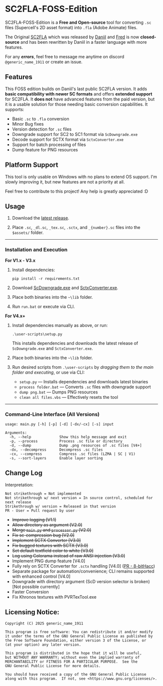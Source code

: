 # SC2FLA-FOSS-Edition

SC2FLA-FOSS-Edition is a **Free and Open-source** tool for converting `.sc` files (Supercell's 2D asset format) into `.fla` (Adobe Animate) files.

The Original [SC2FLA](https://github.com/sc-workshop/SC) which was released by [Daniil](https://github.com/daniil-sv) and [Fred](https://github.com/pavidloq) is now **closed-source** and has been rewritten by Daniil in a faster language with more features. 

For any **_errors_**, feel free to message me anytime on discord `@generic_name_1911` or create an issue.

## Features

This FOSS edition builds on Daniil's last public SC2FLA version. It adds **basic compatibility with newer SC formats** and offers **extended support** for SC2FLA. It **does not** have advanced features from the paid version, but it is a usable solution for those needing basic conversion capabilities. It supports:

- Basic `.sc` to `.fla` conversion
- Minor Bug fixes
- Version detection for `.sc` files
- Downgrade support for SC2 to SC1 format via `ScDowngrade.exe`
- Decode support for SCTX format via `SctxConverter.exe`
- Support for batch processing of files
- Dump feature for PNG resources

## Platform Support

This tool is only usable on Windows with no plans to extend OS support. I'm slowly improving it, but new features are not a priority at all.

Feel free to contribute to this project! Any help is greatly appreciated :D

## Usage

1. Download the [latest release](https://github.com/GenericName1911/SC2FLA-FOSS-Edition/releases/).

2. Place `.sc`, `_dl.sc`, `_tex.sc`, `.sctx`, and `_{number}.sc` files into the `$assets/` folder.

---

### Installation and Execution

**For V1.x - V3.x**

1. Install dependencies:

   ```
   pip install -r requirements.txt
   ```

2. Download [ScDowngrade.exe](https://github.com/Daniil-SV/ScDowngrade/releases) and [SctxConverter.exe](https://github.com/Daniil-SV/SCTX-Converter/releases).

3. Place both binaries into the `~\lib` folder.

4. Run `run.bat` or execute via CLI.

**For V4.x+**

1. Install dependencies manually as above, or run:

   ```
   .\user-scripts\setup.py
   ```

   This installs dependencies and downloads the latest release of `ScDowngrade.exe` and `SctxConverter.exe`.

2. Place both binaries into the `~\lib` folder.

3. Run desired scripts from `.\user-scripts` by _dragging them to the main folder and executing_, or use via CLI:

   * `setup.py` — Installs dependencies and downloads latest binaries
   * `process folder.bat` — Converts `.sc` files with downgrade support
   * `dump png.bat` — Dumps PNG resources
   * `clean all files.vbs` — Effectively resets the tool

---

### Command-Line Interface (All Versions)

```
usage: main.py [-h] [-p] [-d] [-dx/-cx] [-s] input

Arguments:
  -h, --help             Show this help message and exit  
  -p, --process          Process .sc file or directory  
  -d, --dump             Dump .png resources of .sc files [V4+]  
  -dx, --decompress      Decompress .sc files  
  -cx, --compress        Compress .sc files (LZMA | SC | V1)  
  -s, --sort-layers      Enable layer sorting  
```


## Change Log

Interpretation:

```
Not strikethrough = Not implemented  
Not strikethrough w/ next version = In source control, scheduled for next release  
Strikethrough w/ version = Released in that version
PR - User = Pull request by user  
```

* ~~Improve logging [V1.1]~~
* ~~Allow directory as argument [V2.0]~~
* ~~Merge `main.py` and `processor.py` [V2.0]~~
* ~~Fix sc-compression bug [V2.0]~~
* ~~Implement SCTX Converter [V3.0]~~
* ~~Fix bugged textures with SCTX [V3.0]~~
* ~~Set default textfield color to white [V3.0]~~
* ~~Log using Colorama instead of raw ANSI injection [V3.0]~~
* Implement PNG dump feature [V4.0]
* Fully rely on SCTX Converter for `.sctx` handling [V4.0] ([PR - 8-bitHacc](https://github.com/GenericName1911/SC2FLA-FOSS-Edition/pull/2))
* Separate package for automation/convenience; CLI remains supported with enhanced control [V4.0]
* Downgrade with directory argument (ScD version selector is broken) [Not possible currently]
* Faster Conversion
* Fix Khronos textures with PVRTexTool.exe

## Licensing Notice:

```
Copyright (C) 2025 generic_name_1911

This program is free software: You can redistribute it and/or modify
it under the terms of the GNU General Public License as published by
the Free Software Foundation, either version 3 of the License, or
(at your option) any later version.

This program is distributed in the hope that it will be useful,
but WITHOUT ANY WARRANTY; without even the implied warranty of
MERCHANTABILITY or FITNESS FOR A PARTICULAR PURPOSE.  See the
GNU General Public License for more details.

You should have received a copy of the GNU General Public License
along with this program.  If not, see <https://www.gnu.org/licenses/>.
```
